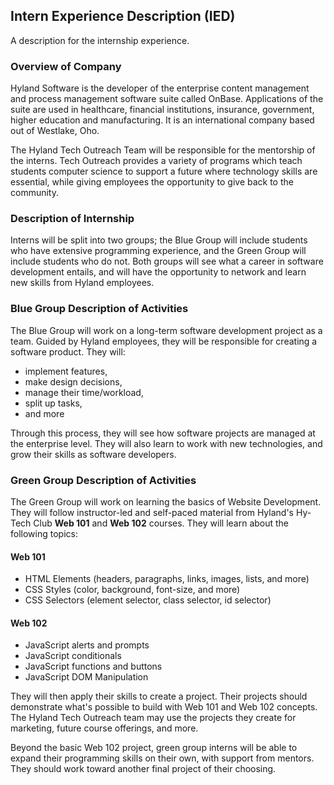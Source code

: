 ## Intern Experience Description (IED)
A description for the internship experience.

### Overview of Company
Hyland Software is the developer of the enterprise content management and process management software suite called OnBase. Applications of the suite are used in healthcare, financial institutions, insurance, government, higher education and manufacturing. It is an international company based out of Westlake, Oho.

The Hyland Tech Outreach Team will be responsible for the mentorship of the interns. Tech Outreach provides a variety of programs which teach students computer science to support a future where technology skills are essential, while giving employees the opportunity to give back to the community.

### Description of Internship
Interns will be split into two groups; the Blue Group will include students who have extensive programming experience, and the Green Group will include students who do not. Both groups will see what a career in software development entails, and will have the opportunity to network and learn new skills from Hyland employees.

### Blue Group Description of Activities
The Blue Group will work on a long-term software development project as a team. Guided by Hyland employees, they will be responsible for creating a software product. They will:

- implement features,
- make design decisions,
- manage their time/workload,
- split up tasks,
- and more

Through this process, they will see how software projects are managed at the enterprise level. They will also learn to work with new technologies, and grow their skills as software developers.

### Green Group Description of Activities
The Green Group will work on learning the basics of Website Development. They will follow instructor-led and self-paced material from Hyland's Hy-Tech Club **Web 101** and **Web 102** courses. They will learn about the following topics:

#### Web 101
- HTML Elements (headers, paragraphs, links, images, lists, and more)
- CSS Styles (color, background, font-size, and more)
- CSS Selectors (element selector, class selector, id selector)

#### Web 102
- JavaScript alerts and prompts
- JavaScript conditionals
- JavaScript functions and buttons
- JavaScript DOM Manipulation

They will then apply their skills to create a project. Their projects should demonstrate what's possible to build with Web 101 and Web 102 concepts. The Hyland Tech Outreach team may use the projects they create for marketing, future course offerings, and more.

Beyond the basic Web 102 project, green group interns will be able to expand their programming skills on their own, with support from mentors. They should work toward another final project of their choosing.